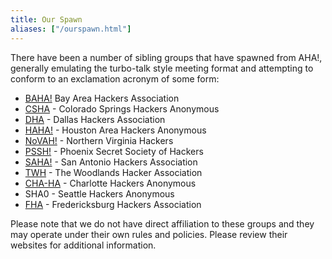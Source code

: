 ```yaml
---
title: Our Spawn
aliases: ["/ourspawn.html"]
---
```


There have been a number of sibling groups that have spawned from AHA!,
generally emulating the turbo-talk style meeting format and attempting
to conform to an exclamation acronym of some form:

- [BAHA!][BAHA] Bay Area Hackers Association
- [CSHA][CSHA] - Colorado Springs Hackers Anonymous
- [DHA][DHA] - Dallas Hackers Association
- [HAHA!][HAHA] - Houston Area Hackers Anonymous
- [NoVAH!][NoVAH] - Northern Virginia Hackers
- [PSSH!][PSSH] - Phoenix Secret Society of Hackers
- [SAHA!][SAHA] - San Antonio Hackers Association
- [TWH][TWH] - The Woodlands Hacker Association
- [CHA-HA][CHA-HA] - Charlotte Hackers Anonymous
- SHA0 - Seattle Hackers Anonymous
- [FHA] - Fredericksburg Hackers Association

Please note that we do not have direct affiliation to these groups and
they may operate under their own rules and policies. Please review their
websites for additional information.

[BAHA]: http://baha.bitrot.info/
[CSHA]: http://csha.reversing.us/
[DHA]: http://www.meetup.com/Dallas-Hackers-Association/
[NoVAH]: https://novahackers.com/
[PSSH]: http://groups.google.com/group/phxSSH?hl=en
[SAHA]: http://satxhackers.org/
[TWH]: http://www.thewoodlandshackers.com/
[CHA-HA]: http://cha-ha.com/
[HAHA]: http://www.meetup.com/Houston-Area-Hackers-Association/
[FHA]: http://fxbghackers.com

